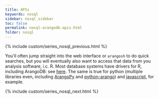 ```yaml
---
title: APIs
keywords: nosql
sidebar: nosql_sidebar
toc: false
permalink: nosql-arangodb-apis.html
folder: nosql
---
```

{% include custom/series_nosql_previous.html %}

You'll often jump straight into the web interface or `arangosh` to do quick searches, but you will eventually also want to access that data from you analysis software, i.c. R. Most database systems have drivers for R, including ArangoDB: see [here](https://gitlab.com/krpack/arango-driver). The same is true for python (multiple libraries even, including [ArangoPy](https://github.com/saeschdivara/ArangoPy) and [python-arango](https://github.com/Joowani/python-arango)) and [javascript](https://github.com/arangodb/arangojs), for example.

{% include custom/series_nosql_next.html %}
